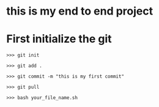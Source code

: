 # this is my end to end project

# First initialize the git
```
>>> git init
```


```
>>> git add .
```



```
>>> git commit -m "this is my first commit"
```

```
>>> git pull
```


```
>>> bash your_file_name.sh
```
